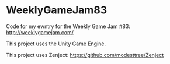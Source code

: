 # WeeklyGameJam83

Code for my ewntry for the Weekly Game Jam #83:
http://weeklygamejam.com/

This project uses the Unity Game Engine.

This project uses Zenject:
https://github.com/modesttree/Zenject
